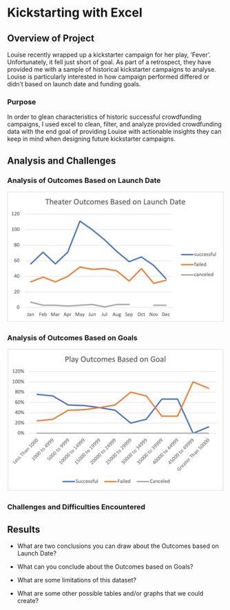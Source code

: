# Kickstarting with Excel

## Overview of Project
Louise recently wrapped up a kickstarter campaign for her play, ‘Fever’. Unfortunately, it fell just short of goal. As part of a retrospect, they have provided me with a sample of historical kickstarter campaigns to analyse. Louise is particularly interested in how campaign performed differed or didn’t based on launch date and funding goals.

### Purpose
In order to glean characteristics of historic successful crowdfunding campaigns, I used excel to clean, filter, and analyze provided crowdfunding data with the end goal of providing Louise with actionable insights they can keep in mind when designing future kickstarter campaigns.

## Analysis and Challenges

### Analysis of Outcomes Based on Launch Date

![image](Resources/Theater_Outcomes_vs_Launch.png)

### Analysis of Outcomes Based on Goals

![image](Resources/Outcomes_vs_Goals.png)

### Challenges and Difficulties Encountered

## Results

- What are two conclusions you can draw about the Outcomes based on Launch Date?

- What can you conclude about the Outcomes based on Goals?

- What are some limitations of this dataset?

- What are some other possible tables and/or graphs that we could create?
